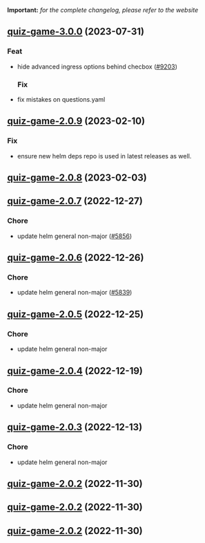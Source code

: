 **Important:**
*for the complete changelog, please refer to the website*












## [quiz-game-3.0.0](https://github.com/truecharts/charts/compare/quiz-game-2.0.9...quiz-game-3.0.0) (2023-07-31)

### Feat

- hide advanced ingress options behind checbox ([#9203](https://github.com/truecharts/charts/issues/9203))
  
  ### Fix

- fix mistakes on questions.yaml
  
  


## [quiz-game-2.0.9](https://github.com/truecharts/charts/compare/quiz-game-2.0.8...quiz-game-2.0.9) (2023-02-10)

### Fix

- ensure new helm deps repo is used in latest releases as well.
  
  


## [quiz-game-2.0.8](https://github.com/truecharts/charts/compare/quiz-game-2.0.7...quiz-game-2.0.8) (2023-02-03)




## [quiz-game-2.0.7](https://github.com/truecharts/charts/compare/quiz-game-2.0.6...quiz-game-2.0.7) (2022-12-27)

### Chore

- update helm general non-major ([#5856](https://github.com/truecharts/charts/issues/5856))
  
  


## [quiz-game-2.0.6](https://github.com/truecharts/charts/compare/quiz-game-2.0.5...quiz-game-2.0.6) (2022-12-26)

### Chore

- update helm general non-major ([#5839](https://github.com/truecharts/charts/issues/5839))
  
  


## [quiz-game-2.0.5](https://github.com/truecharts/charts/compare/quiz-game-2.0.4...quiz-game-2.0.5) (2022-12-25)

### Chore

- update helm general non-major
  
  


## [quiz-game-2.0.4](https://github.com/truecharts/charts/compare/quiz-game-2.0.3...quiz-game-2.0.4) (2022-12-19)

### Chore

- update helm general non-major
  
  


## [quiz-game-2.0.3](https://github.com/truecharts/charts/compare/quiz-game-2.0.2...quiz-game-2.0.3) (2022-12-13)

### Chore

- update helm general non-major
  
  


## [quiz-game-2.0.2](https://github.com/truecharts/charts/compare/quiz-game-2.0.1...quiz-game-2.0.2) (2022-11-30)




## [quiz-game-2.0.2](https://github.com/truecharts/charts/compare/quiz-game-2.0.1...quiz-game-2.0.2) (2022-11-30)




## [quiz-game-2.0.2](https://github.com/truecharts/charts/compare/quiz-game-2.0.1...quiz-game-2.0.2) (2022-11-30)


